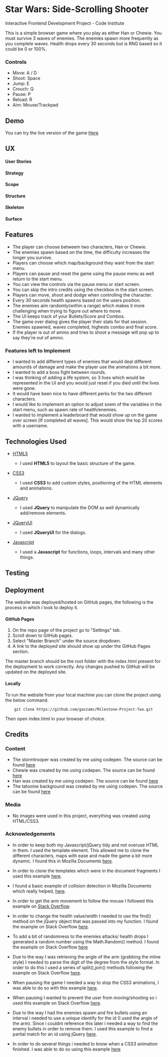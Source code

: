 # Star Wars: Side-Scrolling Shooter
Interactive Frontend Development Project - Code Institute

This is a simple browser game where you play as either Han or Chewie. You must survive 3 waves of enemies. 
The enemies spawn more frequently as you complete waves. Health drops every 30 seconds but is RNG based so it
could be 0 or 100%.

### Controls ###
- Move: A / D
- Shoot: Space
- Jump: E
- Crouch: Q
- Pause: P
- Reload: R
- Aim: Mouse/Trackpad

## Demo
You can try the live version of the game [Here](https://gazzamc.github.io/Milestone-Project-Two/)

## UX

#### User Stories

#### Strategy

#### Scope

#### Structure

#### Skeleton

#### Surface

## Features

- The player can choose betweem two characters, Han or Chewie.
- The enemies spawn based on the time, the difficulty increases the longer you survive.
- Players can choose which map/background they want from the start menu.
- Players can pause and reset the game using the pause menu as well return to the start menu.
- You can view the controls via the pause menu or start screen.
- You can skip the intro credits using the checkbox in the start screen.
- Players can move, shoot and dodge when controlling the character.
- Every 30 seconds health spawns based on the users position.
- The enemies aim randomly(within a range) which makes it more challenging when trying to figure out where to move.
- The UI keeps track of your Bullets/Score and Combos.
- The game over dialog gives the player their stats for that session. Enemies spawned, waves completed, highests combo and final score.
- If the player is out of ammo and tries to shoot a message will pop up to say they're out of ammo.

### Features left to Implement

- I wanted to add different types of enemies that would deal different amounds of damage and make the player use the animations a bit more.
- I wanted to add a boss fight between rounds.
- I was thinking of adding a life system, so 3 lives which would be represented in the UI and you would just reset if you died until the lives were gone.
- It would have been nice to have different perks for the two different characters.
- I would like to implement an option to adjust soem of the variables in the start menu, such as spawn rate of health/enemies.
- I wanted to implement a leaderboard that would show up on the game over screen [If completed all waves]. 
This would show the top 20 scores with a username.

## Technologies Used

- [HTML5](https://en.wikipedia.org/wiki/HTML5)
    - I used **HTML5** to layout the basic structure of the game.

- [CSS3](https://en.wikipedia.org/wiki/Cascading_Style_Sheets)
    - I used **CSS3** to add custom styles, positioning of the HTML elements and animations.

- [JQuery](https://jquery.com)
    - I used **JQuery** to manipulate the DOM as well dynamically add/remove elements.

- [JQueryUI](https://jqueryui.com/)
    - I used **JQueryUI** for the dialogs.

- [Javascript](https://www.javascript.com/)
    - I used a **Javascript** for functions, loops, intervals and many other things.


## Testing

## Deployment
The website was deployed/hosted on GitHub pages, the following is the process in which i took to deploy it.

#### GitHub Pages

1. On the repo page of the project go to "Settings" tab.
2. Scroll down to GitHub pages.
3. Select "Master Branch" under the source dropdown.
4. A link to the deployed site should show up under the GitHub Pages section.

The master branch should be the root folder with the index.html present for the deployment to work correctly. 
Any changes pushed to GitHub will be updated on the deployed site.

#### Locally
To run the website from your local machine you can clone the project using the below command.

```
    git clone https://github.com/gazzamc/Milestone-Project-Two.git
```
Then open index.html in your browser of choice.


## Credits

### Content
- The stormtrooper was created by me using codepen. The source can be found [here](https://codepen.io/gazzamc/pen/wvBprvQ)
- Chewie was created by me using codepen. The source can be found [here](https://codepen.io/gazzamc/pen/gObMePp)
- Han was created by me using codepen. The source can be found [here](https://codepen.io/gazzamc/pen/zYxbqaB)
- The tatooine background was created by me using codepen. The source can be found [here](https://codepen.io/gazzamc/pen/JjoLyag)

### Media
- No images were used in this project, everything was created using HTML/CSS3.

### Acknowledgements

- In order to keep both my Javascript/jQuery tidy and not overuse HTML in them. I used the template element. 
This allowed me to clone the different characters, maps with ease and made the game a bit more dynamic. 
I found this in Mozilla Documents [here](https://developer.mozilla.org/en-US/docs/Web/HTML/Element/template).

- In order to clone the templates which were in the document fragments I used this example [here](https://stackoverflow.com/questions/15930706/html-template-tag-and-jquery).

- I found a basic example of collision detection in Mozilla Documents which really helped, [here](https://developer.mozilla.org/en-US/docs/Games/Techniques/2D_collision_detection).

- In order to get the arm movement to follow the mouse I followed this example on [Stack Overflow](https://stackoverflow.com/questions/22977862/calculating-angle-in-degrees-of-mouse-movement).

- In order to change the health value/width I needed to use the find() method on the jQuery object that was passed into my function. 
I found the example on Stack Overflow [here](https://stackoverflow.com/questions/25740616/unrecognized-expression-object-object-when-using).

- To add a bit of randomness to the enemies attacks/ health drops I generated a random number using the Math.Random() method. 
I found the example on Stack Overflow [here](https://stackoverflow.com/questions/13455042/random-number-between-negative-and-positive-value?lq=1)

- Due to the way I was retrieving the angle of the arm (grabbing the inline style) I needed to parse the digit of the degree from the style format. 
In order to do this I used a series of split(),join() methods following the example on Stack Overflow [here](https://stackoverflow.com/questions/650022/how-do-i-split-a-string-with-multiple-separators-in-javascript).

- When pausing the game I needed a way to stop the CSS3 animations, I was able to do so with this example [here](https://www.quackit.com/css/css3/properties/css_animation-play-state.cfm).

- When pausing I wanted to prevent the user from moving/shooting so i used this example on Stack Overflow [here](https://stackoverflow.com/questions/36454853/start-stop-keypress-event-jquery).

- Due to the way I had the enemies spawn and fire bullets using an interval i needed to use a unique identify for the id (I used the angle of the arm).
Since i couldnt reference this later i needed a way to find the enemy bullets in order to remove them. 
I used this example to find a partial match for an id using jQuery [here](https://stackoverflow.com/questions/32891807/jquery-wildcard-selector-starts-w-string-and-ends-w-variable).

- In order to do several things i needed to know when a CSS3 animation finished. I was able to do so using this example [here](https://stackoverflow.com/questions/49580666/check-if-an-css-animation-is-completed-with-jquery-or-js)